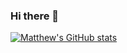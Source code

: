 ### Hi there 👋

[![Matthew's GitHub stats](https://github-readme-stats.vercel.app/api?username=MatthewJWhittle)](https://github.com/MatthewJWhittle/github-readme-stats)

<!--
**MatthewJWhittle/MatthewJWhittle** is a ✨ _special_ ✨ repository because its `README.md` (this file) appears on your GitHub profile.

Here are some ideas to get you started:

- 🔭 I’m currently working on ...
- 🌱 I’m currently learning ...
- 👯 I’m looking to collaborate on ...
- 🤔 I’m looking for help with ...
- 💬 Ask me about ...
- 📫 How to reach me: ...
- 😄 Pronouns: ...
- ⚡ Fun fact: ...
-->
